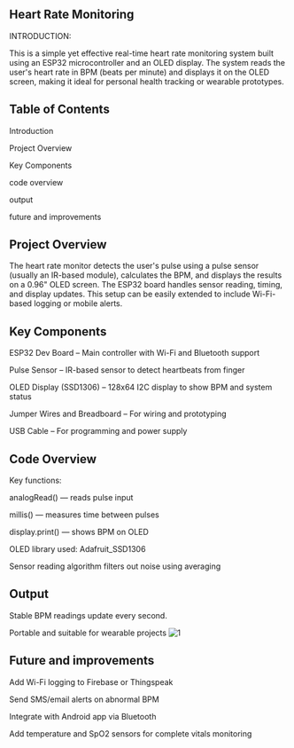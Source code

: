 
##  Heart Rate Monitoring

INTRODUCTION:

This is a simple yet effective real-time heart rate monitoring system built using an ESP32 microcontroller and an OLED display. The system reads the user's heart rate in BPM (beats per minute) and displays it on the OLED screen, making it ideal for personal health tracking or wearable prototypes.


## Table of Contents
Introduction

Project Overview

Key Components

code overview

output

future and improvements


## Project Overview
The heart rate monitor detects the user's pulse using a pulse sensor (usually an IR-based module), calculates the BPM, and displays the results on a 0.96" OLED screen. The ESP32 board handles sensor reading, timing, and display updates. This setup can be easily extended to include Wi-Fi-based logging or mobile alerts.


## Key Components
ESP32 Dev Board – Main controller with Wi-Fi and Bluetooth support

Pulse Sensor – IR-based sensor to detect heartbeats from finger

OLED Display (SSD1306) – 128x64 I2C display to show BPM and system status

Jumper Wires and Breadboard – For wiring and prototyping

USB Cable – For programming and power supply



## Code Overview

Key functions:

analogRead() — reads pulse input

millis() — measures time between pulses

display.print() — shows BPM on OLED

OLED library used: Adafruit_SSD1306

Sensor reading algorithm filters out noise using averaging
## Output 

Stable BPM readings update every second.

Portable and suitable for wearable projects
![1](https://github.com/user-attachments/assets/42ec4df8-6f92-4ef6-9432-ee1c9f372ba2)

## Future and improvements
Add Wi-Fi logging to Firebase or Thingspeak

Send SMS/email alerts on abnormal BPM

Integrate with Android app via Bluetooth

Add temperature and SpO2 sensors for complete vitals monitoring


